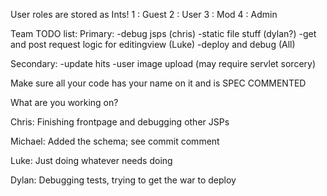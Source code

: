 User roles are stored as Ints!
1 : Guest
2 : User
3 : Mod
4 : Admin

Team TODO list:
Primary: -debug jsps (chris)
         -static file stuff (dylan?)
         -get and post request logic for editingview (Luke)
         -deploy and debug (All)
         
Secondary: -update hits
           -user image upload (may require servlet sorcery)


Make sure all your code has your name on it and is SPEC COMMENTED

What are you working on?

Chris: Finishing frontpage and debugging other JSPs

Michael: Added the schema; see commit comment

Luke: Just doing whatever needs doing

Dylan: Debugging tests, trying to get the war to deploy